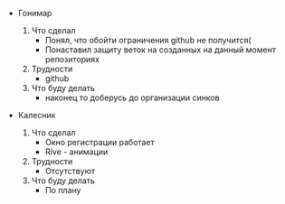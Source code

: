 - Гонимар
    1. Что сделал
        - Понял, что обойти ограничения github не получится(
        - Понаставил защиту веток на созданных на данный момент репозиториях
    2. Трудности
        - github
    3. Что буду делать
        - наконец то доберусь до организации синков

- Калесник
    1. Что сделал
        - Окно регистрации работает
        - Rive - анимации
    2. Трудности
        - Отсутствуют
    3. Что буду делать
        - По плану
